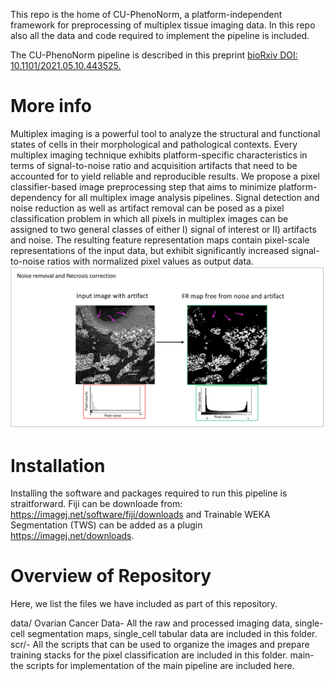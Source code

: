 This repo is the home of CU-PhenoNorm, a platform-independent framework for preprocessing of multiplex tissue imaging data. In this repo also all the data and code required to implement the pipeline is included. 

The CU-PhenoNorm pipeline is described in this preprint [bioRxiv DOI: 10.1101/2021.05.10.443525.](https://www.biorxiv.org/content/10.1101/2022.10.20.510630v1)

# More info

Multiplex imaging is a powerful tool to analyze the structural and functional states of cells in their morphological and pathological contexts. Every multiplex imaging technique exhibits platform-specific characteristics in terms of signal-to-noise ratio and acquisition artifacts that need to be accounted for to yield reliable and reproducible results. We propose a pixel classifier-based image preprocessing step that aims to minimize platform-dependency for all multiplex image analysis pipelines. Signal detection and noise reduction as well as artifact removal can be posed as a pixel classification problem in which all pixels in  multiplex images can be assigned to two general classes of either I) signal of interest or II) artifacts and noise. The resulting feature representation maps contain pixel-scale representations of the input data, but exhibit significantly increased signal-to-noise ratios with normalized pixel values as output data. 
<img src="https://github.com/himsr-lab/CU-PhenoNorm/raw/main/Ovarian%20Cancer%20Data/artifactRemoval.png" alt="Example Image">

# Installation

Installing the software and packages required to run this pipeline is straitforward. Fiji can be downloade from: https://imagej.net/software/fiji/downloads and Trainable WEKA Segmentation (TWS) can be added as a plugin https://imagej.net/downloads. 

# Overview of Repository

Here, we list the files we have included as part of this repository.

data/ Ovarian Cancer Data- All the raw and processed imaging data, single-cell segmentation maps, single_cell tabular data are included in this folder.
scr/- All the scripts that can be used to organize the images and prepare training stacks for the pixel classification are included in this folder.
main- the scripts for implementation of the main pipeline are included here.


